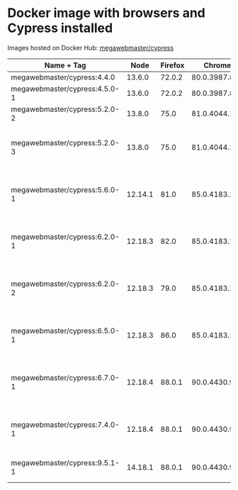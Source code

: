 # Docker image with browsers and Cypress installed

Images hosted on Docker Hub: [megawebmaster/cypress](https://hub.docker.com/r/megawebmaster/cypress)


Name + Tag                    | Node    | Firefox | Chrome        | Cypress | Plugins
----------------------------- | ------- | ------- | ------------- | ------- | -------
megawebmaster/cypress:4.4.0   | 13.6.0  | 72.0.2  | 80.0.3987.87  | 4.4.0   |
megawebmaster/cypress:4.5.0-1 | 13.6.0  | 72.0.2  | 80.0.3987.87  | 4.5.0   |
megawebmaster/cypress:5.2.0-2 | 13.8.0  | 75.0    | 81.0.4044.113 | 5.2.0   | cypress-file-upload@4.1.1
megawebmaster/cypress:5.2.0-3 | 13.8.0  | 75.0    | 81.0.4044.113 | 5.2.0   | cypress-file-upload@4.1.1, cypress-wait-until@1.7.1
megawebmaster/cypress:5.6.0-1 | 12.14.1 | 81.0    | 85.0.4183.121 | 5.6.0   | cypress-file-upload@4.1.1, cypress-wait-until@1.7.1
megawebmaster/cypress:6.2.0-1 | 12.18.3 | 82.0    | 85.0.4183.121 | 6.2.0   | cypress-file-upload@4.1.1, cypress-wait-until@1.7.1
megawebmaster/cypress:6.2.0-2 | 12.18.3 | 79.0    | 85.0.4183.121 | 6.2.0   | cypress-file-upload@4.1.1, cypress-wait-until@1.7.1
megawebmaster/cypress:6.5.0-1 | 12.18.3 | 86.0    | 85.0.4183.121 | 6.5.0   | cypress-file-upload@5.0.2, cypress-wait-until@1.7.1
megawebmaster/cypress:6.7.0-1 | 12.18.4 | 88.0.1  | 90.0.4430.93  | 6.7.0   | cypress-file-upload@5.0.2, cypress-wait-until@1.7.1
megawebmaster/cypress:7.4.0-1 | 12.18.4 | 88.0.1  | 90.0.4430.93  | 7.4.0   | cypress-file-upload@5.0.2, cypress-wait-until@1.7.1
megawebmaster/cypress:9.5.1-1 | 14.18.1 | 88.0.1  | 90.0.4430.93  | 9.5.1   | cypress-wait-until@1.7.1

